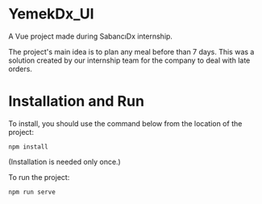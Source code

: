 # YemekDx_UI
A Vue project made during SabancıDx internship.

The project's main idea is to plan any meal before than 7 days.
This was a solution created by our internship team for the company to deal with late orders.

# Installation and Run
To install, you should use the command below from the location of the project:
```
npm install
```
(Installation is needed only once.)

To run the project:
```
npm run serve
```
